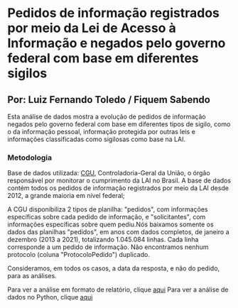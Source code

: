 # Pedidos de informação registrados por meio da Lei de Acesso à Informação e negados pelo governo federal com base em diferentes sigilos

## Por: Luiz Fernando Toledo / Fiquem Sabendo

Esta análise de dados mostra a evolução de pedidos de informação negados pelo governo federal com base em diferentes tipos de sigilo, como o da informação pessoal, informação protegida por outras leis e informações classificadas como sigilosas como base na LAI.

### Metodologia

Base de dados utilizada: [CGU](https://falabr.cgu.gov.br/publico/DownloadDados/DownloadDadosLai.aspx), Controladoria-Geral da União, o órgão responsável por monitorar o cumprimento da LAI no Brasil. A base de dados contém todos os pedidos de informação registrados por meio da LAI desde 2012, a grande maioria em nível federal;

A CGU disponibiliza 2 tipos de planilha: "pedidos", com informações específicas sobre cada pedido de informação, e "solicitantes", com informações específicas sobre quem pediu.Nós baixamos somente os dados das planilhas "pedidos", em anos com dados completos, de janeiro a dezembro (2013 a 2021), totalizando 1.045.084 linhas. Cada linha corresponde a um pedido de informação. Não encontramos nenhum protocolo (coluna "ProtocoloPedido") duplicado. 

Consideramos, em todos os casos, a data da resposta, e não do pedido, para as análises.


Para ver a análise em formato de relatório, clique [aqui](https://docs.google.com/document/d/1QcqkjLNpWO_L0uJj9sBhbKaoaLpWyWkwRFa9-dKU0Tc/edit)
Para ver a análise de dados no Python, clique [aqui](https://github.com/luizftoledo/analise_negativas/blob/main/analise_negativas_lai_fiquem_sabendo_19_abril_2022.ipynb)
